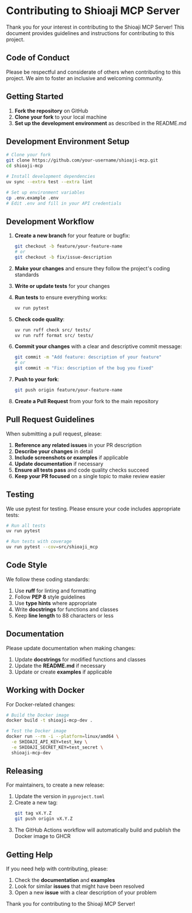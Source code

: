 # Contributing to Shioaji MCP Server

Thank you for your interest in contributing to the Shioaji MCP Server! This document provides guidelines and instructions for contributing to this project.

## Code of Conduct

Please be respectful and considerate of others when contributing to this project. We aim to foster an inclusive and welcoming community.

## Getting Started

1. **Fork the repository** on GitHub
2. **Clone your fork** to your local machine
3. **Set up the development environment** as described in the README.md

## Development Environment Setup

```bash
# Clone your fork
git clone https://github.com/your-username/shioaji-mcp.git
cd shioaji-mcp

# Install development dependencies
uv sync --extra test --extra lint

# Set up environment variables
cp .env.example .env
# Edit .env and fill in your API credentials
```

## Development Workflow

1. **Create a new branch** for your feature or bugfix:
   ```bash
   git checkout -b feature/your-feature-name
   # or
   git checkout -b fix/issue-description
   ```

2. **Make your changes** and ensure they follow the project's coding standards

3. **Write or update tests** for your changes

4. **Run tests** to ensure everything works:
   ```bash
   uv run pytest
   ```

5. **Check code quality**:
   ```bash
   uv run ruff check src/ tests/
   uv run ruff format src/ tests/
   ```

6. **Commit your changes** with a clear and descriptive commit message:
   ```bash
   git commit -m "Add feature: description of your feature"
   # or
   git commit -m "Fix: description of the bug you fixed"
   ```

7. **Push to your fork**:
   ```bash
   git push origin feature/your-feature-name
   ```

8. **Create a Pull Request** from your fork to the main repository

## Pull Request Guidelines

When submitting a pull request, please:

1. **Reference any related issues** in your PR description
2. **Describe your changes** in detail
3. **Include screenshots or examples** if applicable
4. **Update documentation** if necessary
5. **Ensure all tests pass** and code quality checks succeed
6. **Keep your PR focused** on a single topic to make review easier

## Testing

We use pytest for testing. Please ensure your code includes appropriate tests:

```bash
# Run all tests
uv run pytest

# Run tests with coverage
uv run pytest --cov=src/shioaji_mcp
```

## Code Style

We follow these coding standards:

1. Use **ruff** for linting and formatting
2. Follow **PEP 8** style guidelines
3. Use **type hints** where appropriate
4. Write **docstrings** for functions and classes
5. Keep **line length** to 88 characters or less

## Documentation

Please update documentation when making changes:

1. Update **docstrings** for modified functions and classes
2. Update the **README.md** if necessary
3. Update or create **examples** if applicable

## Working with Docker

For Docker-related changes:

```bash
# Build the Docker image
docker build -t shioaji-mcp-dev .

# Test the Docker image
docker run --rm -i --platform=linux/amd64 \
  -e SHIOAJI_API_KEY=test_key \
  -e SHIOAJI_SECRET_KEY=test_secret \
  shioaji-mcp-dev
```

## Releasing

For maintainers, to create a new release:

1. Update the version in `pyproject.toml`
2. Create a new tag:
   ```bash
   git tag vX.Y.Z
   git push origin vX.Y.Z
   ```
3. The GitHub Actions workflow will automatically build and publish the Docker image to GHCR

## Getting Help

If you need help with contributing, please:

1. Check the **documentation** and **examples**
2. Look for similar **issues** that might have been resolved
3. Open a new **issue** with a clear description of your problem

Thank you for contributing to the Shioaji MCP Server!
